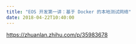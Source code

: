 ```yaml
---
title: "EOS 开发第一讲：基于 Docker 的本地测试网络"
date: 2018-04-22T10:40:00
---
```


https://zhuanlan.zhihu.com/p/35983678
